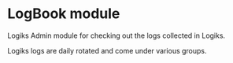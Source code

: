 # LogBook module


Logiks Admin module for checking out the logs collected in Logiks.

Logiks logs are daily rotated and come under various groups.
